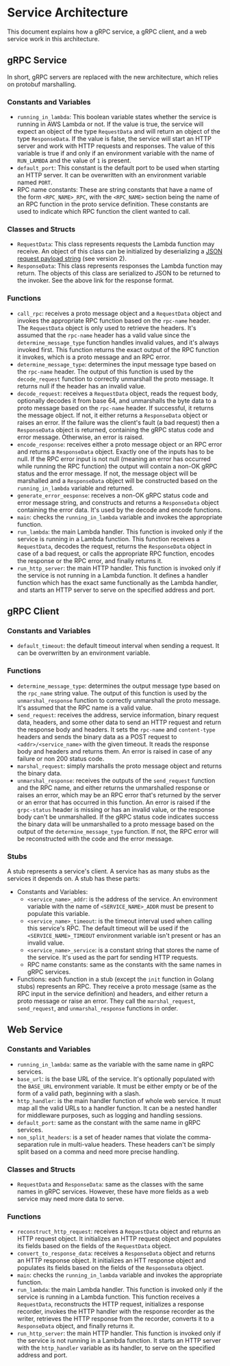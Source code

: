 # Service Architecture

This document explains how a gRPC service, a gRPC client, and a web service work in this architecture.

## gRPC Service

In short, gRPC servers are replaced with the new architecture, which relies on protobuf marshalling.

### Constants and Variables

- `running_in_lambda`: This boolean variable states whether the service is running in AWS Lambda or not. If the value is
  true, the service will expect an object of the type `RequestData` and will return an object of the
  type `ResponseData`. If the value is false, the service will start an HTTP server and work with HTTP requests and
  responses. The value of this variable is true if and only if an environment variable with the name of `RUN_LAMBDA` and
  the value of `1` is present.
- `default_port`: This constant is the default port to be used when starting an HTTP server. It can be overwritten with
  an environment variable named `PORT`.
- RPC name constants: These are string constants that have a name of the form `<RPC_NAME>_RPC`, with the `<RPC_NAME>`
  section being the name of an RPC function in the proto service definition. These constants are used to indicate which
  RPC function the client wanted to call.

### Classes and Structs

- `RequestData`: This class represents requests the Lambda function may receive. An object of this class can be
  initialized by deserializing
  a [JSON request payload string](https://docs.aws.amazon.com/apigateway/latest/developerguide/http-api-develop-integrations-lambda.html)
  (see version 2).
- `ResponseData`: This class represents responses the Lambda function may return. The objects of this class are
  serialized to JSON to be returned to the invoker. See the above link for the response format.

### Functions

- `call_rpc`: receives a proto message object and a `RequestData` object and invokes the appropriate RPC function based
  on the `rpc-name` header. The `RequestData` object is only used to retrieve the headers. It's assumed that
  the `rpc-name` header has a valid value since the `determine_message_type` function handles invalid values, and it's
  always invoked first. This function returns the exact output of the RPC function it invokes, which is a proto message
  and an RPC error.
- `determine_message_type`: determines the input message type based on the `rpc-name` header. The output of this
  function is used by the `decode_request` function to correctly unmarshall the proto message. It returns null if the
  header has an invalid value.
- `decode_request`: receives a `RequestData` object, reads the request body, optionally decodes it from base 64, and
  unmarshalls the byte data to a proto message based on the `rpc-name` header. If successful, it returns the message
  object. If not, it either returns a `ResponseData` object or raises an error. If the failure was the client's fault (a
  bad request) then a `ResponseData` object is returned, containing the gRPC status code and error message. Otherwise,
  an error is raised.
- `encode_response`: receives either a proto message object or an RPC error and returns a `ResponseData` object. Exactly
  one of the inputs has to be null. If the RPC error input is not null (meaning an error has occurred while running the
  RPC function) the output will contain a non-OK gRPC status and the error message. If not, the message object will be
  marshalled and a `ResponseData` object will be constructed based on the `running_in_lambda` variable and returned.
- `generate_error_eesponse`: receives a non-OK gRPC status code and error message string, and constructs and returns
  a `ResponseData` object containing the error data. It's used by the decode and encode functions.
- `main`: checks the `running_in_lambda` variable and invokes the appropriate function.
- `run_lambda`: the main Lambda handler. This function is invoked only if the service is running in a Lambda function.
  This function receives a `RequestData`, decodes the request, returns the `ResponseData` object in case of a bad
  request, or calls the appropriate RPC function, encodes the response or the RPC error, and finally returns it.
- `run_http_server`: the main HTTP handler. This function is invoked only if the service is not running in a Lambda
  function. It defines a handler function which has the exact same functionally as the Lambda handler, and starts an
  HTTP server to serve on the specified address and port.

## gRPC Client

### Constants and Variables

- `default_timeout`: the default timeout interval when sending a request. It can be overwritten by an environment
  variable.

### Functions

- `determine_message_type`: determines the output message type based on the `rpc_name` string value. The output of this
  function is used by the `unmarshal_response` function to correctly unmarshall the proto message. It's assumed that
  the RPC name is a valid value.
- `send_request`: receives the address, service information, binary request data, headers, and some other data to send
  an HTTP request and return the response body and headers. It sets the `rpc-name` and `content-type` headers and sends
  the binary data as a POST request to `<addr>/<service_name>` with the given timeout. It reads the response body and
  headers and returns them. An error is raised in case of any failure or non 200 status code.
- `marshal_request`: simply marshalls the proto message object and returns the binary data.
- `unmarshal_response`: receives the outputs of the `send_request` function and the RPC name, and either returns the
  unmarshalled response or raises an error, which may be an RPC error that's returned by the server or an error that has
  occurred in this function. An error is raised if the `grpc-status` header is missing or has an invalid value, or the
  response body can't be unmarshalled. If the gRPC status code indicates success the binary data will be unmarshalled to
  a proto message based on the output of the `determine_message_type` function. If not, the RPC error will be
  reconstructed with the code and the error message.

### Stubs

A stub represents a service's client. A service has as many stubs as the services it depends on. A stub has these parts:

- Constants and Variables:
    - `<service_name>_addr`: is the address of the service. An environment variable with the name
      of `<SERVICE_NAME>_ADDR` must be present to populate this variable.
    - `<service_name>_timeout`: is the timeout interval used when calling this service's RPC. The default timeout will
      be used if the `<SERVICE_NAME>_TIMEOUT` environment variable isn't present or has an invalid value.
    - `<service_name>_service`: is a constant string that stores the name of the service. It's used as the part for
      sending HTTP requests.
    - RPC name constants: same as the constants with the same names in gRPC services.
- Functions: each function in a stub (except the `init` function in Golang stubs) represents an RPC. They receive a
  proto message (same as the RPC input in the service definition) and headers, and either return a proto message or
  raise an error. They call the `marshal_request`, `send_request`, and `unmarshal_response` functions in order.

## Web Service

### Constants and Variables

- `running_in_lambda`: same as the variable with the same name in gRPC services.
- `base_url`: is the base URL of the service. It's optionally populated with the `BASE_URL` environment variable. It
  must be either empty or be of the form of a valid path, beginning with a slash.
- `http_handler`: is the main handler function of whole web service. It must map all the valid URLs to a handler
  function. It can be a nested handler for middleware purposes, such as logging and handling sessions.
- `default_port`: same as the constant with the same name in gRPC services.
- `non_split_headers`: is a set of header names that violate the comma-separation rule in multi-value headers. These
  headers can't be simply split based on a comma and need more precise handling.

### Classes and Structs

- `RequestData` and `ResponseData`: same as the classes with the same names in gRPC services. However, these have more
  fields as a web service may need more data to serve.

### Functions

- `reconstruct_http_request`: receives a `RequestData` object and returns an HTTP request object. It initializes an HTTP
  request object and populates its fields based on the fields of the `RequestData` object.
- `convert_to_response_data`: receives a `ResponseData` object and returns an HTTP response object. It initializes an
  HTT response object and populates its fields based on the fields of the `ResponseData` object.
- `main`: checks the `running_in_lambda` variable and invokes the appropriate function.
- `run_lambda`: the main Lambda handler. This function is invoked only if the service is running in a Lambda function.
  This function receives a `RequestData`, reconstructs the HTTP request, initializes a response recorder, invokes the
  HTTP handler with the response recorder as the writer, retrieves the HTTP response from the recorder, converts it to
  a `ResponseData` object, and finally returns it.
- `run_http_server`: the main HTTP handler. This function is invoked only if the service is not running in a Lambda
  function. It starts an HTTP server with the `http_handler` variable as its handler, to serve on the specified address
  and port.
